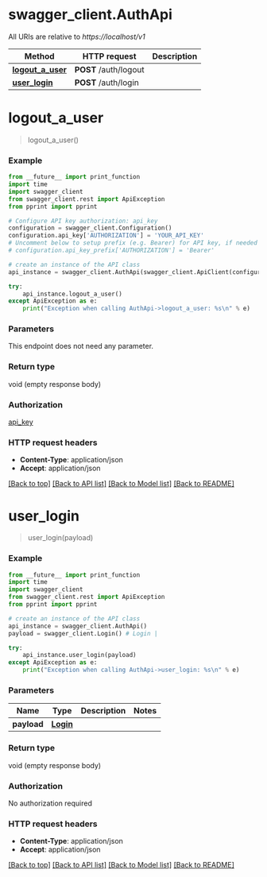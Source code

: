 # swagger_client.AuthApi

All URIs are relative to *https://localhost/v1*

Method | HTTP request | Description
------------- | ------------- | -------------
[**logout_a_user**](AuthApi.md#logout_a_user) | **POST** /auth/logout | 
[**user_login**](AuthApi.md#user_login) | **POST** /auth/login | 


# **logout_a_user**
> logout_a_user()



### Example
```python
from __future__ import print_function
import time
import swagger_client
from swagger_client.rest import ApiException
from pprint import pprint

# Configure API key authorization: api_key
configuration = swagger_client.Configuration()
configuration.api_key['AUTHORIZATION'] = 'YOUR_API_KEY'
# Uncomment below to setup prefix (e.g. Bearer) for API key, if needed
# configuration.api_key_prefix['AUTHORIZATION'] = 'Bearer'

# create an instance of the API class
api_instance = swagger_client.AuthApi(swagger_client.ApiClient(configuration))

try:
    api_instance.logout_a_user()
except ApiException as e:
    print("Exception when calling AuthApi->logout_a_user: %s\n" % e)
```

### Parameters
This endpoint does not need any parameter.

### Return type

void (empty response body)

### Authorization

[api_key](../README.md#api_key)

### HTTP request headers

 - **Content-Type**: application/json
 - **Accept**: application/json

[[Back to top]](#) [[Back to API list]](../README.md#documentation-for-api-endpoints) [[Back to Model list]](../README.md#documentation-for-models) [[Back to README]](../README.md)

# **user_login**
> user_login(payload)



### Example
```python
from __future__ import print_function
import time
import swagger_client
from swagger_client.rest import ApiException
from pprint import pprint

# create an instance of the API class
api_instance = swagger_client.AuthApi()
payload = swagger_client.Login() # Login | 

try:
    api_instance.user_login(payload)
except ApiException as e:
    print("Exception when calling AuthApi->user_login: %s\n" % e)
```

### Parameters

Name | Type | Description  | Notes
------------- | ------------- | ------------- | -------------
 **payload** | [**Login**](Login.md)|  | 

### Return type

void (empty response body)

### Authorization

No authorization required

### HTTP request headers

 - **Content-Type**: application/json
 - **Accept**: application/json

[[Back to top]](#) [[Back to API list]](../README.md#documentation-for-api-endpoints) [[Back to Model list]](../README.md#documentation-for-models) [[Back to README]](../README.md)

